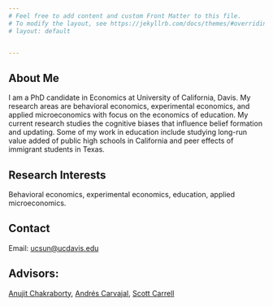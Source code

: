 ```yaml
---
# Feel free to add content and custom Front Matter to this file.
# To modify the layout, see https://jekyllrb.com/docs/themes/#overriding-theme-defaults
# layout: default


---
```


## About Me

I am a PhD candidate in Economics at University of California, Davis. My research areas are behavioral economics, experimental economics, and applied microeconomics with focus on the economics of education. My current research studies the cognitive
biases that influence belief formation and updating. Some of my work in education include studying long-run value added of public high schools in California and peer effects of immigrant students in Texas. 


## Research Interests
Behavioral economics, experimental economics, education, applied microeconomics.


## Contact
Email: <ucsun@ucdavis.edu>

## Advisors:
<a href="https://anujit.ucdavis.edu/about-me" target="_blank">Anujit Chakraborty</a>, <a href="https://economics.ucdavis.edu/people/andres-carvajal" target="_blank">Andrés Carvajal</a>, <a href="https://faculty.econ.ucdavis.edu/faculty/scarrell/" target="_blank">Scott Carrell</a>
